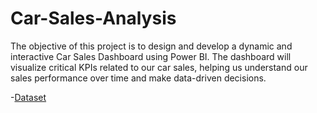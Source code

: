 # Car-Sales-Analysis
The objective of this project is to design and develop a dynamic and interactive Car Sales Dashboard using Power BI. The dashboard will visualize critical KPIs related to our car sales, helping us understand our sales performance over time and make data-driven decisions.

-<a href = "https://github.com/revanth2004-10-09/Car-Sales-Analysis/blob/main/Car%20Sales.xlsx">Dataset</a>  
